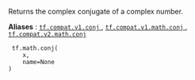 

Returns the complex conjugate of a complex number.

**Aliases** : [ `tf.compat.v1.conj` ](/api_docs/python/tf/math/conj), [ `tf.compat.v1.math.conj` ](/api_docs/python/tf/math/conj), [ `tf.compat.v2.math.conj` ](/api_docs/python/tf/math/conj)

```
 tf.math.conj(
    x,
    name=None
)
 
```

